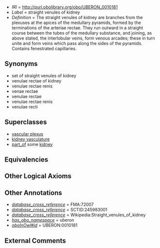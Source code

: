  * *IRI* = http://purl.obolibrary.org/obo/UBERON_0010181
 * *Label* = straight venules of kidney
 * *Definition* = The straight venules of kidney are branches from the plexuses at the apices of the medullary pyramids, formed by the terminations of the arteriae rectae. They run outward in a straight course between the tubes of the medullary substance, and joining, as above stated, the interlobular veins, form venous arcades; these in turn unite and form veins which pass along the sides of the pyramids. Contains fenestrated capillaries.

## Synonyms

 * set of straight venules of kidney
 * venulae rectae of kidney
 * venulae rectae renis
 * venae rectae
 * venulae rectae
 * venulae rectae renis
 * venulae recti

## Superclasses

 * [vascular plexus](../../UBERON/29/UBERON_0005629.md)
 * [kidney vasculature](../../UBERON/44/UBERON_0006544.md)
 * [part_of](../../BFO/50/BFO_0000050.md) some [kidney](../../UBERON/13/UBERON_0002113.md)

## Equivalencies


## Other Logical Axioms


## Other Annotations

 * *[database_cross_reference](../../ef/oboInOwl#hasDbXref.md)* = FMA:72007
 * *[database_cross_reference](../../ef/oboInOwl#hasDbXref.md)* = SCTID:245983001
 * *[database_cross_reference](../../ef/oboInOwl#hasDbXref.md)* = Wikipedia:Straight_venules_of_kidney
 * *[has_obo_namespace](../../ce/oboInOwl#hasOBONamespace.md)* = uberon
 * *[oboInOwl#id](../../id/oboInOwl#id.md)* = UBERON:0010181

## External Comments

